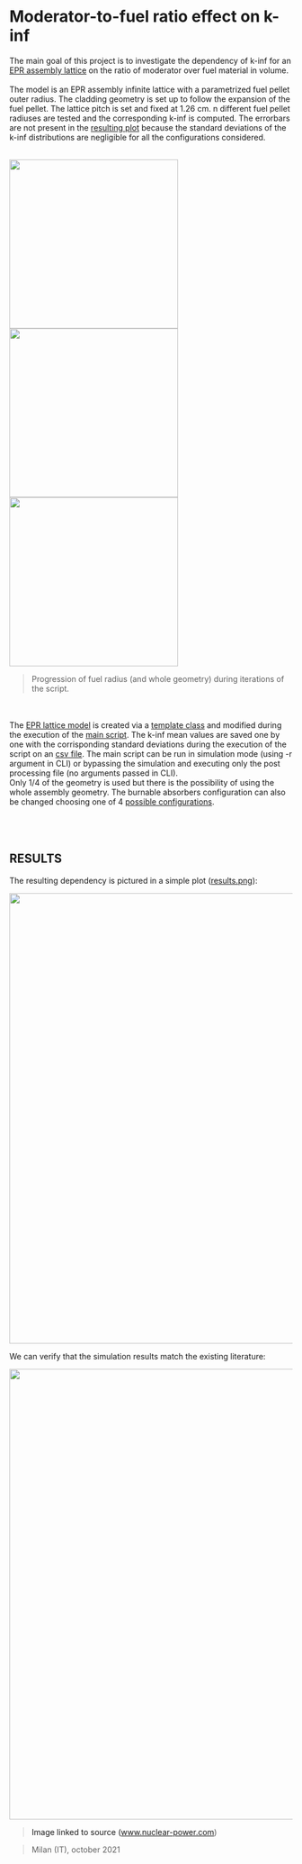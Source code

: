 # Moderator-to-fuel ratio effect on k-inf 

The main goal of this project is to investigate the dependency of k-inf for an [EPR assembly lattice](https://github.com/LorenzoMazzocco/OpenMC-projects/files/7280552/EPR.core.design.pdf) on the ratio of moderator over fuel material in volume.\
\
The model is an EPR assembly infinite lattice with a parametrized fuel pellet outer radius. The cladding geometry is set up to follow the expansion of the fuel pellet.
The lattice pitch is set and fixed at 1.26 cm. n different fuel pellet radiuses are tested and the corresponding k-inf is computed. The errorbars are not present in the [resulting 
plot](results.png) because the standard deviations of the k-inf distributions are negligible for all the configurations considered.
<br/><br/>

<p float="left">
  <img src="https://user-images.githubusercontent.com/36040421/135911129-22e743e3-ade0-4c85-8db9-90d240600ba1.png" width="300" />
  <img src="https://user-images.githubusercontent.com/36040421/135911138-0be1dc88-08e6-4db0-ba38-48b6246cdf33.png" width="300" /> 
  <img src="https://user-images.githubusercontent.com/36040421/135911140-a1142151-57ee-4196-8c21-406bf907df3d.png" width="300" />
</p>

>Progression of fuel radius (and whole geometry) during iterations of the script.

<br/><br/>
The [EPR lattice model](./model_xml) is created via a [template class](./templates/EPR_assembly.py) and modified during the execution of the [main script](main.py).
The k-inf mean values are saved one by one with the corrisponding standard deviations during the execution of the script on an [csv file](./output/data.csv). The main script can be run in  simulation mode (using -r argument in CLI) or bypassing the simulation and executing only the post processing file (no arguments passed in CLI).\
Only 1/4 of the geometry is used but there is the possibility of using the whole assembly geometry. The burnable absorbers configuration can also be changed choosing one of 4 [possible configurations](https://github.com/LorenzoMazzocco/OpenMC-projects/files/7280552/EPR.core.design.pdf). 
<br/><br/>
<br/><br/>

## RESULTS
The resulting dependency is pictured in a simple plot ([results.png](.results.png)):

<img src='https://user-images.githubusercontent.com/36040421/135904923-3c9e58ed-c974-44d2-ba30-1d19b2053019.png' width='800'/>

We can verify that the simulation results match the existing literature:

<a href="https://www.nuclear-power.com/nuclear-power/reactor-physics/reactor-dynamics/moderator-to-fuel-ratio/">
<img src='https://user-images.githubusercontent.com/36040421/135906300-104811c7-34a5-491c-a480-d25e358a9839.png' width='800' />
<a/>
  
>Image linked to source (www.nuclear-power.com)
  
>Milan (IT), october 2021
  
 
